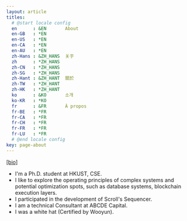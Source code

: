 ```yaml
---
layout: article
titles:
  # @start locale config
  en      : &EN       About
  en-GB   : *EN
  en-US   : *EN
  en-CA   : *EN
  en-AU   : *EN
  zh-Hans : &ZH_HANS  关于
  zh      : *ZH_HANS
  zh-CN   : *ZH_HANS
  zh-SG   : *ZH_HANS
  zh-Hant : &ZH_HANT  關於
  zh-TW   : *ZH_HANT
  zh-HK   : *ZH_HANT
  ko      : &KO       소개
  ko-KR   : *KO
  fr      : &FR       À propos
  fr-BE   : *FR
  fr-CA   : *FR
  fr-CH   : *FR
  fr-FR   : *FR
  fr-LU   : *FR
  # @end locale config
key: page-about
---
```


[[bio]](https://home.cse.ust.hk/~shanaj/)

- I'm a Ph.D. student at HKUST, CSE. 
- I like to explore the operating principles of complex systems and potential optimization spots, such as database systems, blockchain execution layers.
- I participated in the development of Scroll's Sequencer.
- I am a technical Consultant at ABCDE Capital.
- I was a white hat (Certified by Wooyun).
